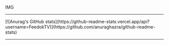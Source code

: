 IMG
<hr>
[![Anurag's GitHub stats](https://github-readme-stats.vercel.app/api?username=FeedokTV)](https://github.com/anuraghazra/github-readme-stats)
<hr>
